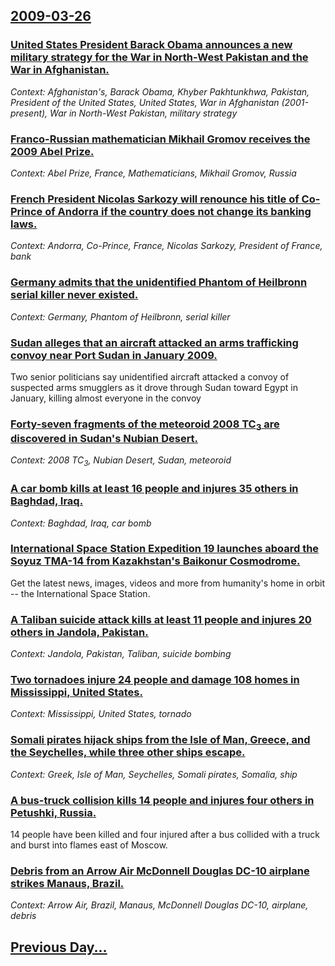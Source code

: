 ## [2009-03-26](/news/2009/03/26/index.md)

### [ United States President Barack Obama announces a new military strategy for the War in North-West Pakistan and the War in Afghanistan. ](/news/2009/03/26/united-states-president-barack-obama-announces-a-new-military-strategy-for-the-war-in-north-west-pakistan-and-the-war-in-afghanistan.md)
_Context: Afghanistan's, Barack Obama, Khyber Pakhtunkhwa, Pakistan, President of the United States, United States, War in Afghanistan (2001-present), War in North-West Pakistan, military strategy_

### [ Franco-Russian mathematician Mikhail Gromov receives the 2009 Abel Prize.  ](/news/2009/03/26/franco-russian-mathematician-mikhail-gromov-receives-the-2009-abel-prize.md)
_Context: Abel Prize, France, Mathematicians, Mikhail Gromov, Russia_

### [ French President Nicolas Sarkozy will renounce his title of Co-Prince of Andorra if the country does not change its banking laws. ](/news/2009/03/26/french-president-nicolas-sarkozy-will-renounce-his-title-of-co-prince-of-andorra-if-the-country-does-not-change-its-banking-laws.md)
_Context: Andorra, Co-Prince, France, Nicolas Sarkozy, President of France, bank_

### [ Germany admits that the unidentified Phantom of Heilbronn serial killer never existed. ](/news/2009/03/26/germany-admits-that-the-unidentified-phantom-of-heilbronn-serial-killer-never-existed.md)
_Context: Germany, Phantom of Heilbronn, serial killer_

### [ Sudan alleges that an aircraft attacked an arms trafficking convoy near Port Sudan in January 2009. ](/news/2009/03/26/sudan-alleges-that-an-aircraft-attacked-an-arms-trafficking-convoy-near-port-sudan-in-january-2009.md)
Two senior politicians say unidentified aircraft attacked a convoy of suspected arms smugglers as it drove through Sudan toward Egypt in January, killing almost everyone in the convoy

### [ Forty-seven fragments of the meteoroid 2008 TC<sub>3</sub> are discovered in Sudan's Nubian Desert. ](/news/2009/03/26/forty-seven-fragments-of-the-meteoroid-2008-tc3-are-discovered-in-sudan-s-nubian-desert.md)
_Context: 2008 TC<sub>3</sub>, Nubian Desert, Sudan, meteoroid_

### [ A car bomb kills at least 16 people and injures 35 others in Baghdad, Iraq. ](/news/2009/03/26/a-car-bomb-kills-at-least-16-people-and-injures-35-others-in-baghdad-iraq.md)
_Context: Baghdad, Iraq, car bomb_

### [ International Space Station Expedition 19 launches aboard the Soyuz TMA-14 from Kazakhstan's Baikonur Cosmodrome. ](/news/2009/03/26/international-space-station-expedition-19-launches-aboard-the-soyuz-tma-14-from-kazakhstan-s-baikonur-cosmodrome.md)
Get the latest news, images, videos and more from humanity&#039;s home in orbit -- the International Space Station.

### [ A Taliban suicide attack kills at least 11 people and injures 20 others in Jandola, Pakistan. ](/news/2009/03/26/a-taliban-suicide-attack-kills-at-least-11-people-and-injures-20-others-in-jandola-pakistan.md)
_Context: Jandola, Pakistan, Taliban, suicide bombing_

### [ Two tornadoes injure 24 people and damage 108 homes in Mississippi, United States. ](/news/2009/03/26/two-tornadoes-injure-24-people-and-damage-108-homes-in-mississippi-united-states.md)
_Context: Mississippi, United States, tornado_

### [ Somali pirates hijack ships from the Isle of Man, Greece, and the Seychelles, while three other ships escape. ](/news/2009/03/26/somali-pirates-hijack-ships-from-the-isle-of-man-greece-and-the-seychelles-while-three-other-ships-escape.md)
_Context: Greek, Isle of Man, Seychelles, Somali pirates, Somalia, ship_

### [ A bus-truck collision kills 14 people and injures four others in Petushki, Russia. ](/news/2009/03/26/a-busatruck-collision-kills-14-people-and-injures-four-others-in-petushki-russia.md)
14 people have been killed and four injured after a bus collided with a truck and burst into flames east of Moscow.

### [ Debris from an Arrow Air McDonnell Douglas DC-10 airplane strikes Manaus, Brazil. ](/news/2009/03/26/debris-from-an-arrow-air-mcdonnell-douglas-dc-10-airplane-strikes-manaus-brazil.md)
_Context: Arrow Air, Brazil, Manaus, McDonnell Douglas DC-10, airplane, debris_

## [Previous Day...](/news/2009/03/25/index.md)

